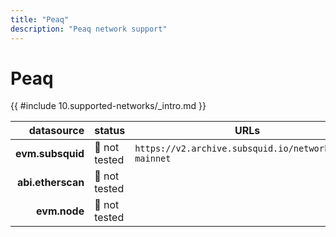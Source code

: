 ```yaml
---
title: "Peaq"
description: "Peaq network support"
---
```


<!-- markdownlint-disable single-h1 heading-increment no-inline-html -->

# Peaq

{{ #include 10.supported-networks/_intro.md }}

|        datasource | status        | URLs                                                  |
| -----------------:|:------------- | ----------------------------------------------------- |
|  **evm.subsquid** | 🤔 not tested | `https://v2.archive.subsquid.io/network/peaq-mainnet` |
| **abi.etherscan** | 🤔 not tested |                                                       |
|      **evm.node** | 🤔 not tested |                                                       |

